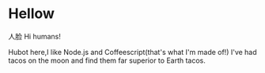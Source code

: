 # Hellow
人脸
Hi humans!



Hubot here,I like Node.js and Coffeescript(that's what I'm made of!)
I've had tacos on the moon and find them far superior to Earth tacos.
